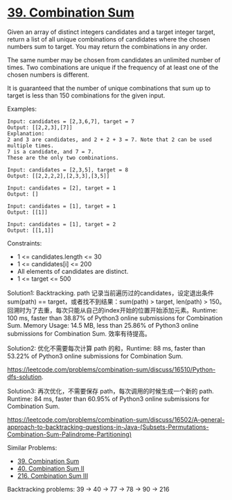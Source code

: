 # [39. Combination Sum](https://leetcode.com/problems/combination-sum/)

Given an array of distinct integers candidates and a target integer target, return a list of all unique combinations of candidates where the chosen numbers sum to target. You may return the combinations in any order.

The same number may be chosen from candidates an unlimited number of times. Two combinations are unique if the frequency of at least one of the chosen numbers is different.

It is guaranteed that the number of unique combinations that sum up to target is less than 150 combinations for the given input.

Examples:

```
Input: candidates = [2,3,6,7], target = 7
Output: [[2,2,3],[7]]
Explanation:
2 and 3 are candidates, and 2 + 2 + 3 = 7. Note that 2 can be used multiple times.
7 is a candidate, and 7 = 7.
These are the only two combinations.

Input: candidates = [2,3,5], target = 8
Output: [[2,2,2,2],[2,3,3],[3,5]]

Input: candidates = [2], target = 1
Output: []

Input: candidates = [1], target = 1
Output: [[1]]

Input: candidates = [1], target = 2
Output: [[1,1]]
```

Constraints:

- 1 <= candidates.length <= 30
- 1 <= candidates[i] <= 200
- All elements of candidates are distinct.
- 1 <= target <= 500


Solution1: Backtracking. path 记录当前遍历过的candidates，设定退出条件 sum(path) == target，或者找不到结果：sum(path) > target, len(path) > 150。回溯时为了去重，每次只能从自己的index开始的位置开始添加元素。Runtime: 100 ms, faster than 38.87% of Python3 online submissions for Combination Sum. Memory Usage: 14.5 MB, less than 25.86% of Python3 online submissions for Combination Sum. 效率有待提高。

Solution2: 优化不需要每次计算 path 的和，Runtime: 88 ms, faster than 53.22% of Python3 online submissions for Combination Sum.

https://leetcode.com/problems/combination-sum/discuss/16510/Python-dfs-solution.

Solution3: 再次优化，不需要保存 path，每次调用的时候生成一个新的 path. Runtime: 84 ms, faster than 60.95% of Python3 online submissions for Combination Sum.


https://leetcode.com/problems/combination-sum/discuss/16502/A-general-approach-to-backtracking-questions-in-Java-(Subsets-Permutations-Combination-Sum-Palindrome-Partitioning)

Similar Problems:

- [39. Combination Sum](https://leetcode.com/problems/combination-sum/)
- [40. Combination Sum II](https://leetcode.com/problems/combination-sum-ii/)
- [216. Combination Sum III](https://leetcode.com/problems/combination-sum-iii/)


Backtracking problems: 39 -> 40 -> 77 -> 78 -> 90 -> 216

